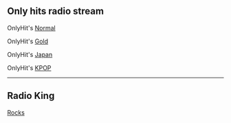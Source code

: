 ## Only hits radio stream

OnlyHit's [Normal](https://api.onlyhit.us/play)

OnlyHit's [Gold](https://gold.onlyhit.us/play)

OnlyHit's [Japan](https://j.onlyhit.us/play)

OnlyHit's [KPOP](https://kpop.onlyhit.us/play)

---

## Radio King

[Rocks](https://listen.radioking.com/radio/10713/stream/224413)

